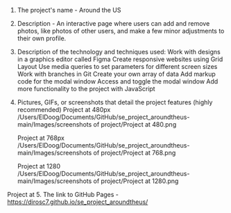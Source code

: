 1. The project's name - Around the US

2. Description - An interactive page where users can add and remove photos, like photos of other users, and make a few minor adjustments to their own profile.

3. Description of the technology and techniques used:
   Work with designs in a graphics editor called Figma
   Create responsive websites using Grid Layout
   Use media queries to set parameters for different screen sizes
   Work with branches in Git
   Create your own array of data
   Add markup code for the modal window
   Access and toggle the modal window
   Add more functionality to the project with JavaScript

4. Pictures, GIFs, or screenshots that detail the project features (highly recommended)
   Project at 480px /Users/ElDoog/Documents/GitHub/se_project_aroundtheus-main/Images/screenshots of project/Project at 480.png

   Project at 768px /Users/ElDoog/Documents/GitHub/se_project_aroundtheus-main/Images/screenshots of project/Project at 768.png

   Project at 1280 /Users/ElDoog/Documents/GitHub/se_project_aroundtheus-main/Images/screenshots of project/Project at 1280.png

Project at 5. The link to GitHub Pages - https://dirosc7.github.io/se_project_aroundtheus/
